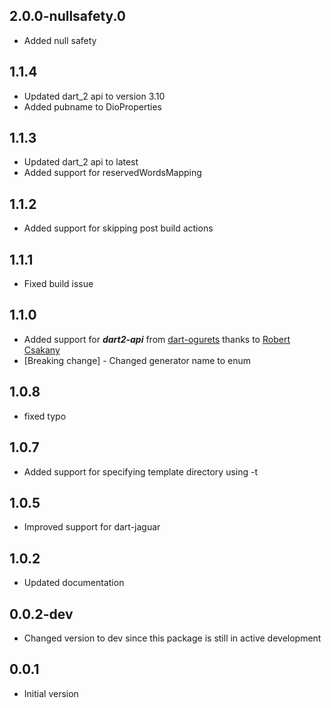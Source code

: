 ## 2.0.0-nullsafety.0

- Added null safety

## 1.1.4

- Updated dart_2 api to version 3.10
- Added pubname to DioProperties

## 1.1.3

- Updated dart_2 api to latest
- Added support for reservedWordsMapping

## 1.1.2

- Added support for skipping post build actions

## 1.1.1

- Fixed build issue

## 1.1.0

- Added support for **_dart2-api_** from [dart-ogurets](https://github.com/dart-ogurets/dart-openapi-maven) 
thanks to [Robert Csakany](https://github.com/robertcsakany)
- [Breaking change] - Changed generator name to enum

## 1.0.8

- fixed typo

## 1.0.7

- Added support for specifying template directory using -t

## 1.0.5

- Improved support for dart-jaguar

## 1.0.2

- Updated documentation

## 0.0.2-dev

- Changed version to dev since this package is still in active development

## 0.0.1

- Initial version
